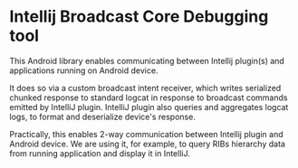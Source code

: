# Intellij Broadcast Core Debugging tool

This Android library enables communicating between Intellij plugin(s) and applications running on Android device.

It does so via a custom broadcast intent receiver, which writes serialized chunked response to standard logcat in
response to broadcast commands emitted by IntelliJ plugin. IntelliJ plugin also queries and aggregates logcat logs, to
format and deserialize device's response.

Practically, this enables 2-way communication between Intellij plugin and Android device. We are using it, for example,
to query RIBs hierarchy data from running application and display it in IntelliJ.
